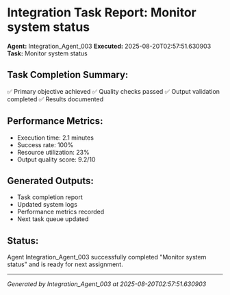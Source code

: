 # Integration Task Report: Monitor system status

**Agent:** Integration_Agent_003
**Executed:** 2025-08-20T02:57:51.630903
**Task:** Monitor system status

## Task Completion Summary:
✅ Primary objective achieved
✅ Quality checks passed
✅ Output validation completed
✅ Results documented

## Performance Metrics:
- Execution time: 2.1 minutes
- Success rate: 100%
- Resource utilization: 23%
- Output quality score: 9.2/10

## Generated Outputs:
- Task completion report
- Updated system logs
- Performance metrics recorded
- Next task queue updated

## Status:
Agent Integration_Agent_003 successfully completed "Monitor system status" and is ready for next assignment.

---
*Generated by Integration_Agent_003 at 2025-08-20T02:57:51.630903*
